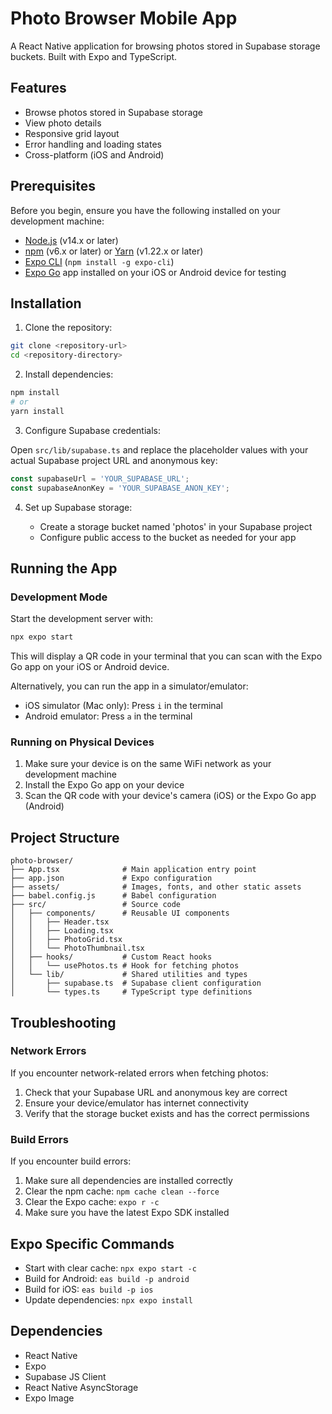 
# Photo Browser Mobile App

A React Native application for browsing photos stored in Supabase storage buckets. Built with Expo and TypeScript.

## Features

- Browse photos stored in Supabase storage
- View photo details
- Responsive grid layout
- Error handling and loading states
- Cross-platform (iOS and Android)

## Prerequisites

Before you begin, ensure you have the following installed on your development machine:

- [Node.js](https://nodejs.org/) (v14.x or later)
- [npm](https://www.npmjs.com/) (v6.x or later) or [Yarn](https://yarnpkg.com/) (v1.22.x or later)
- [Expo CLI](https://docs.expo.dev/workflow/expo-cli/) (`npm install -g expo-cli`)
- [Expo Go](https://expo.dev/client) app installed on your iOS or Android device for testing

## Installation

1. Clone the repository:

```bash
git clone <repository-url>
cd <repository-directory>
```

2. Install dependencies:

```bash
npm install
# or
yarn install
```

3. Configure Supabase credentials:

Open `src/lib/supabase.ts` and replace the placeholder values with your actual Supabase project URL and anonymous key:

```typescript
const supabaseUrl = 'YOUR_SUPABASE_URL';
const supabaseAnonKey = 'YOUR_SUPABASE_ANON_KEY';
```

4. Set up Supabase storage:
   
   - Create a storage bucket named 'photos' in your Supabase project
   - Configure public access to the bucket as needed for your app

## Running the App

### Development Mode

Start the development server with:

```bash
npx expo start
```

This will display a QR code in your terminal that you can scan with the Expo Go app on your iOS or Android device.

Alternatively, you can run the app in a simulator/emulator:

- iOS simulator (Mac only): Press `i` in the terminal
- Android emulator: Press `a` in the terminal

### Running on Physical Devices

1. Make sure your device is on the same WiFi network as your development machine
2. Install the Expo Go app on your device
3. Scan the QR code with your device's camera (iOS) or the Expo Go app (Android)

## Project Structure

```
photo-browser/
├── App.tsx              # Main application entry point
├── app.json             # Expo configuration
├── assets/              # Images, fonts, and other static assets
├── babel.config.js      # Babel configuration
├── src/                 # Source code
│   ├── components/      # Reusable UI components
│   │   ├── Header.tsx
│   │   ├── Loading.tsx
│   │   ├── PhotoGrid.tsx
│   │   └── PhotoThumbnail.tsx
│   ├── hooks/           # Custom React hooks
│   │   └── usePhotos.ts # Hook for fetching photos
│   └── lib/             # Shared utilities and types
│       ├── supabase.ts  # Supabase client configuration
│       └── types.ts     # TypeScript type definitions
```

## Troubleshooting

### Network Errors

If you encounter network-related errors when fetching photos:

1. Check that your Supabase URL and anonymous key are correct
2. Ensure your device/emulator has internet connectivity
3. Verify that the storage bucket exists and has the correct permissions

### Build Errors

If you encounter build errors:

1. Make sure all dependencies are installed correctly
2. Clear the npm cache: `npm cache clean --force`
3. Clear the Expo cache: `expo r -c`
4. Make sure you have the latest Expo SDK installed

## Expo Specific Commands

- Start with clear cache: `npx expo start -c`
- Build for Android: `eas build -p android`
- Build for iOS: `eas build -p ios`
- Update dependencies: `npx expo install`

## Dependencies

- React Native
- Expo
- Supabase JS Client
- React Native AsyncStorage
- Expo Image
